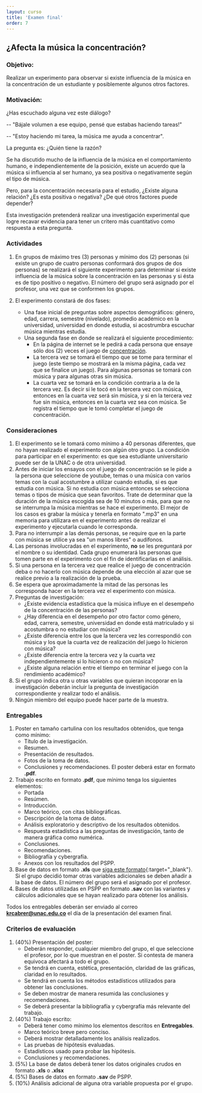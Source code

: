 ```yaml
---
layout: curso
title: 'Examen final'
order: 7
---
```



## ¿Afecta la música la concentración?

### Objetivo:

  Realizar un experimento para observar si existe influencia de la música
  en la concentración de un estudiante y posiblemente algunos otros factores.

### Motivación:

¿Has escuchado alguna vez este diálogo?

 -- "Bájale volumen a ese equipo, pensé que estabas haciendo tareas!"

 -- "Estoy haciendo mi tarea, la música me ayuda a concentrar".

La pregunta es: ¿Quién tiene la razón?

Se ha discutido mucho de la influencia de la música en el comportamiento humano,
e independientemente de la posición, existe un acuerdo que la música si 
influencia al ser humano, ya sea positiva o negativamente según el tipo 
de música.

Pero, para la concentración necesaria para el estudio, ¿Existe alguna relación?
¿Es esta positiva o negativa? ¿De qué otros factores puede depender?

Esta investigación pretenderá realizar una investigación experimental que logre
recavar evidencia para tener un critero más cuantitativo como respuesta a esta pregunta.

### Actividades

1. En grupos de máximo tres (3) personas y mínimo dos (2) personas 
   (si existe un grupo de cuatro personas conformará dos grupos de dos personas) se realizará 
   el siguiente experimento para determinar si existe influencia de la música
   sobre la concentración en las personas y si ésta es de tipo positivo o
   negativo. El número del grupo será asignado por el profesor, una vez que 
   se conformen los grupos.

2. El experimento constará de dos fases:
   - Una fase inicial de preguntas sobre aspectos demográficos: género, edad,
     carrera, semestre (nivelado), promedio académico en la universidad,
     universidad en donde estudia, si acostrumbra escuchar música mientras estudia.
   - Una segunda fase en donde se realizará el siguiente procedimiento:
     * En la página de internet se le pedirá a cada persona que ensaye sólo dos (2)
       veces el juego de [concentración](http://www.play.vg/games/52-Concentration.html).
     * La tercera vez se tomará el tiempo que se tome para terminar el juego (este tiempo
       se mostrará en la misma página, cada vez que se finalice un juego). Para
       algunas personas se tomará con música y para algunas otras sin música. 
     * La cuarta vez se tomará en la condición contraria a la de la tercera vez. 
       Es decir si le tocó en la tercera vez con música, entonces en la cuarta vez
       será sin música, y si en la tercera vez fue sin música, entonces en la cuarta
       vez sea con música. Se registra el tiempo que le tomó completar el juego de
       concentración.

### Consideraciones
1. El experimento se le tomará como mínimo a 40 personas diferentes, que no hayan realizado
   el experimento con algún otro grupo. La condición para participar en el experimento:
   es que sea estudiante universitario puede ser de la UNAC o de otra universidad.
2. Antes de iniciar los ensayos con el juego de concentración se le pide a la persona
   que seleccione de youtube, temas o una música con varios temas con la cual acostumbre a utilizar cuando
   estudia, si es que estudia con música. Si no estudia con música entonces se selecciona
   temas o tipos de música que sean favoritos. Trate de determinar que la duración de la música escogida
   sea de 10 minutos o más, para que no se interrumpa la música mientras se hace el experimento.
   El mejor de los casos es grabar la música y tenerla en formato ".mp3" en una memoria para utilizara en el
   experimento antes de realizar el experimento y ejecutarla cuando le corresponda.
3. Para no interrumpir a las demás personas, se require que en la parte con música se utilice
   ya sea "un manos libres" o audífonos.
4. Las personas involucradas en el experimento, **no** se les preguntará por el nombre o su identidad.
   Cada grupo enumerará las personas que tomen parte en el experimento con el fin de
   identificarlas en el análisis.
5. Si una persona en la tercera vez que realice el juego de concentración deba o no hacerlo con
   música depende de una elección al azar que se realice previo a la realización de la prueba.
6. Se espera que aproximadamente la mitad de las personas les corresponda hacer en la tercera vez
   el experimento con música.
7. Preguntas de investigación:
   - ¿Existe evidencia estadística que la música influye en el desempeño de la concentración de las personas?
   - ¿Hay diferencia en el desempeño por otro factor como género, edad, carrera, semestre, universidad en
     donde está matriculado y si acostumbra o no estudiar con música?
   - ¿Existe diferencia entre los que la tercera vez les correspondió con música y los que la cuarta vez
     de realización del juego lo hicieron con música?
   - ¿Existe diferencia entre la tercera vez y la cuarta vez independientemente si lo hicieron o no con música?
   - ¿Existe alguna relación entre el tiempo en terminar el juego con la rendimiento académico?
8. Si el grupo indica otra u otras variables que quieran incoporar en la investigación deberán 
   incluir la pregunta de investigación correspondiente y realizar todo el análisis.
9. Ningún miembro del equipo puede hacer parte de la muestra.


### Entregables
1. Poster en tamaño cartulina con los resultados obtenidos, que tenga como mínimo:
   - Título de la investigación.
   - Resumen.
   - Presentación de resultados.
   - Fotos de la toma de datos.
   - Conclusiones y recomendaciones.
   El poster deberá estar en formato **.pdf**.
2. Trabajo escrito en formato **.pdf**, que mínimo tenga los siguientes elementos:
   - Portada
   - Resúmen.
   - Introducción.
   - Marco teórico, con citas bibliográficas.
   - Descripción de la toma de datos.
   - Análisis exploratorio y descriptivo de los resultados obtenidos.
   - Respuesta estadística a las preguntas de investigación, tanto de manera gráfica como numérica.
   - Conclusiones.
   - Recomendaciones.
   - Bibliografía y cybergrafía.
   - Anexos con los resultados del PSPP.
3. Base de datos en formato **.xls** que [siga este formato](/guias/grupo00.xlsx){:target="_blank"}.
   Si el grupo decidió tomar otras variables adicionales se deben añadir a la base de datos.
   El número del grupo será el asignado por el profesor.
4. Bases de datos utilizadas en PSPP en formato **.sav** con las variantes y cálculos
   adicionales que se hayan realizado para obtener los análisis.

Todos los entregables deberán ser enviado al correo **krcabrer@unac.edu.co** el día
de la presentación del examen final.

### Criterios de evaluación

1. (40%) Presentación del poster:
   - Deberán responder, cualquier miembro del grupo, el que seleccione el profesor, por
     lo que muestran en el poster. Si contesta de manera equivoca afectará a todo el grupo.
   - Se tendrá en cuenta, estética, presentación, claridad de las gráficas, 
     claridad en lo resultados.
   - Se tendrá en cuenta los métodos estadísticos utilizados para obtener las conclusiones.
   - Se deben mostrar de manera resumida las conclusiones y recomendaciones.
   - Se deberá presentar la bibliografía y cybergrafía más relevante del trabajo.
2. (40%) Trabajo escrito:
   - Deberá tener como mínimo los elementos descritos en **Entregables**.
   - Marco teórico breve pero conciso.
   - Deberá mostrar detalladamente los análisis realizados.
   - Las pruebas de hipótesis evaluadas.
   - Estadísticos usado para probar las hipótesis.
   - Conclusiones y recomendaciones.
3. (5%) La base de datos deberá tener los datos originales crudos en formato **.xls** o **.xlsx**
4. (5%) Bases de datos en formato **.sav** de PSPP.
5. (10%) Análisis adicional de alguna otra variable propuesta por el grupo.

     

